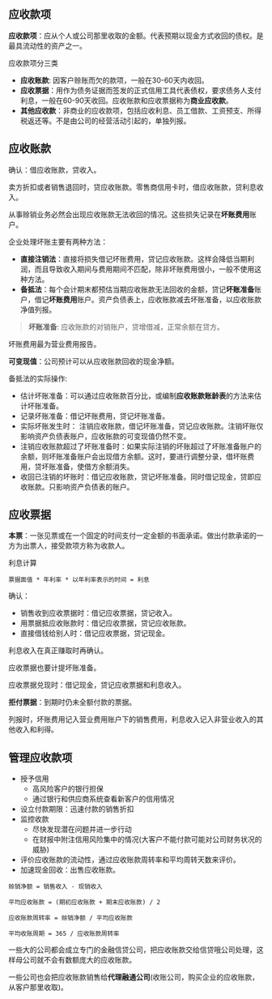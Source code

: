 
## 应收款项

**应收款项**：应从个人或公司那里收取的金额。代表预期以现金方式收回的债权。是最具流动性的资产之一。

应收款项分三类
+ **应收账款**: 因客户赊账而欠的款项，一般在30-60天内收回。
+ **应收票据**：用作为债务证据而签发的正式信用工具代表债权，要求债务人支付利息，一般在60-90天收回。应收账款和应收票据称为**商业应收款**。
+ **其他应收款**：非商业的应收款项，包括应收利息、员工借款、工资预支、所得税返还等。不是由公司的经营活动引起的，单独列报。

## 应收账款


确认：借应收账款，贷收入。

卖方折扣或者销售退回时，贷应收账款。零售商信用卡时，借应收账款，贷利息收入。

从事赊销业务必然会出现应收账款无法收回的情况。这些损失记录在**坏账费用**账户。

企业处理坏账主要有两种方法：
+ **直接注销法**：直接将损失借记坏账费用，贷记应收账款。这样会降低当期利润，而且导致收入期间与费用期间不匹配，除非坏账费用很小，一般不使用这种方法。
+ **备抵法**：每个会计期末都预估当期应收账款无法回收的金额，贷记**坏账准备**账户，借记**坏账费用**账户。资产负债表上，应收账款减去坏账准备，以应收账款净值列报。

> **坏账准备**: 应收账款的对销账户，贷增借减，正常余额在贷方。

坏账费用最为营业费用报告。

**可变现值**：公司预计可以从应收账款回收的现金净额。

备抵法的实际操作:

+ 估计坏账准备：可以通过应收账款百分比，或编制**应收账款账龄表**的方法来估计坏账准备。
+ 记录坏账准备：借记坏账费用，贷记坏账准备。
+ 实际坏账发生时： 注销应收账款，借记坏账准备，贷记应收账款。注销坏账仅影响资产负债表账户，应收账款的可变现值仍然不变。
+ 注销应收账款超过了坏账准备时：如果实际注销的坏账超过了坏账准备账户的余额，则坏账准备账户会出现借方余额。这时，要进行调整分录，借坏账费用，贷坏账准备，使借方余额消失。
+ 收回已注销的坏账时：借记应收账款，贷记坏账准备。同时借记现金，贷即应收账款。只影响资产负债表的账户。

## 应收票据

**本票**：一张见票或在一个固定的时间支付一定金额的书面承诺。做出付款承诺的一方为出票人，接受款项方称为收款人。

利息计算
```
票据面值 * 年利率 * 以年利率表示的时间 = 利息
```

确认：
+ 销售收到应收票据时：借记应收票据，贷记收入。
+ 用票据抵应收账款时：借记应收票据，贷记应收账款。
+ 直接借钱给别人时：借记应收票据，贷记现金。

利息收入在真正赚取时再确认。

应收票据也要计提坏账准备。

应收票据兑现时：借记现金，贷记应收票据和利息收入。

**拒付票据**：到期时仍未全额付款的票据。

列报时，坏账费用记入营业费用账户下的销售费用，利息收入记入非营业收入的其他收入和利得。

## 管理应收款项

+ 授予信用
  - 高风险客户的银行担保
  - 通过银行和供应商系统查看新客户的信用情况
+ 设立付款期限：迅速付款的销售折扣
+ 监控收款
  - 尽快发现潜在问题并进一步行动
  - 在财报中附注信用风险集中的情况(大客户不能付款可能对公司财务状况的威胁)
+ 评价应收账款的流动性，通过应收账款周转率和平均周转天数来评价。
+ 加速现金回收：出售应收账款。

```
赊销净额 = 销售收入 - 现销收入

平均应收账款 = (期初应收账款 + 期末应收账款) / 2

应收账款周转率 = 赊销净额 / 平均应收账款

平均收账周期 = 365 / 应收账款周转率
```

一些大的公司都会成立专门的金融信贷公司，把应收账款交给信贷哦公司处理，这样母公司就不会有数额庞大的应收账款。

一些公司也会把应收账款销售给**代理融通公司**(收账公司，购买企业的应收账款，从客户那里收取)。


